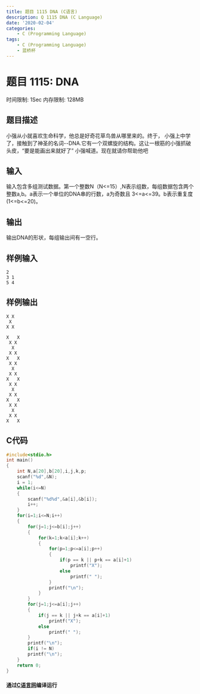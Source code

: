 ```yaml
---
title: 题目 1115 DNA (C语言)
description: Q 1115 DNA (C Language)
date: '2020-02-04'
categories:
    - C (Programming Language)
tags:
    - C (Programming Language)
    - 蓝桥杯
---
```


# 题目 1115: DNA
时间限制: 1Sec 内存限制: 128MB
## 题目描述
小强从小就喜欢生命科学，他总是好奇花草鸟兽从哪里来的。终于， 小强上中学了，接触到了神圣的名词--DNA.它有一个双螺旋的结构。这让一根筋的小强抓破头皮，“要是能画出来就好了” 小强喊道。现在就请你帮助他吧
## 输入
输入包含多组测试数据。第一个整数N（N<=15）,N表示组数，每组数据包含两个整数a,b。a表示一个单位的DNA串的行数，a为奇数且 3<=a<=39。b表示重复度(1<=b<=20)。
## 输出
输出DNA的形状，每组输出间有一空行。
## 样例输入
```
2
3 1
5 4
```
## 样例输出
```
X X
 X
X X

X   X
 X X
  X
 X X
X   X
 X X
  X
 X X
X   X
 X X
  X
 X X
X   X
 X X
  X
 X X
X   X
```
## C代码
```c
#include<stdio.h>
int main()
{
    int N,a[20],b[20],i,j,k,p;
    scanf("%d",&N);
    i = 1;
    while(i<=N)
    {
        scanf("%d%d",&a[i],&b[i]);
        i++;
    }
    for(i=1;i<=N;i++)
    {
        for(j=1;j<=b[i];j++)
        {
            for(k=1;k<a[i];k++)
            {
                for(p=1;p<=a[i];p++)
                {
                    if(p == k || p+k == a[i]+1)
                        printf("X");
                    else
                        printf(" ");
                }
                printf("\n");                
            }
        }
        for(j=1;j<=a[i];j++)
        {
            if(j == k || j+k == a[i]+1)
                printf("X");
            else
                printf(" ");
        }
        printf("\n");
        if(i != N)
        printf("\n");
    }
    return 0;
}
```
#### 通过[C语言网](https://www.dotcpp.com/)编译运行